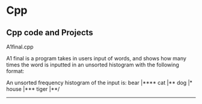 # Cpp
Cpp code and Projects 
--------------------------------------------
A1final.cpp

A1 final is a program takes in users input of words, 
and shows how many times the word is inputted in an unsorted
histogram with the following format: 

An unsorted frequency histogram of the input is:
bear  |****
cat   |**
dog   |*
house |***
tiger |**/

--------------------------------------------
